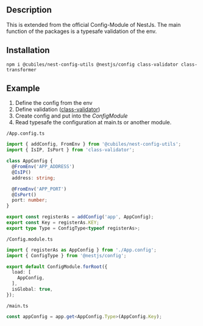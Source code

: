 ## Description

This is extended from the official Config-Module of NestJs.
The main function of the packages is a typesafe validation of the env.

## Installation

`npm i @cubiles/nest-config-utils @nestjs/config class-validator class-transformer`

## Example

1. Define the config from the env
2. Define validation ([class-validator](https://github.com/typestack/class-validator))
3. Create config and put into the _ConfigModule_
4. Read typesafe the configuration at main.ts or another module.

`/App.config.ts`

```ts
import { addConfig, FromEnv } from '@cubiles/nest-config-utils';
import { IsIP, IsPort } from 'class-validator';

class AppConfig {
  @FromEnv('APP_ADDRESS')
  @IsIP()
  address: string;

  @FromEnv('APP_PORT')
  @IsPort()
  port: number;
}

export const registerAs = addConfig('app', AppConfig);
export const Key = registerAs.KEY;
export type Type = ConfigType<typeof registerAs>;
```

`/Config.module.ts`

```ts
import { registerAs as AppConfig } from './App.config';
import { ConfigType } from '@nestjs/config';

export default ConfigModule.forRoot({
  load: [
    AppConfig,
  ],
  isGlobal: true,
});
```

`/main.ts`

```ts
const appConfig = app.get<AppConfig.Type>(AppConfig.Key);
```
